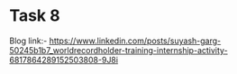 # Task 8

Blog link:- https://www.linkedin.com/posts/suyash-garg-50245b1b7_worldrecordholder-training-internship-activity-6817864289152503808-9J8i
